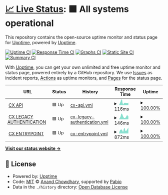 # [📈 Live Status](https://upptime.github.io/upptime): <!--live status--> **🟩 All systems operational**

This repository contains the open-source uptime monitor and status page for [Upptime](https://upptime.js.org), powered by [Upptime](https://github.com/upptime/upptime).

[![Uptime CI](https://github.com/nphippen/cx-uptime/workflows/Uptime%20CI/badge.svg)](https://github.com/nphippen/cx-uptime/actions?query=workflow%3A%22Uptime+CI%22)
[![Response Time CI](https://github.com/nphippen/cx-uptime/workflows/Response%20Time%20CI/badge.svg)](https://github.com/nphippen/cx-uptime/actions?query=workflow%3A%22Response+Time+CI%22)
[![Graphs CI](https://github.com/nphippen/cx-uptime/workflows/Graphs%20CI/badge.svg)](https://github.com/nphippen/cx-uptime/actions?query=workflow%3A%22Graphs+CI%22)
[![Static Site CI](https://github.com/nphippen/cx-uptime/workflows/Static%20Site%20CI/badge.svg)](https://github.com/nphippen/cx-uptime/actions?query=workflow%3A%22Static+Site+CI%22)
[![Summary CI](https://github.com/nphippen/cx-uptime/workflows/Summary%20CI/badge.svg)](https://github.com/nphippen/cx-uptime/actions?query=workflow%3A%22Summary+CI%22)

With [Upptime](https://upptime.js.org), you can get your own unlimited and free uptime monitor and status page, powered entirely by a GitHub repository. We use [Issues](https://github.com/upptime/upptime/issues) as incident reports, [Actions](https://github.com/nphippen/cx-uptime/actions) as uptime monitors, and [Pages](https://upptime.github.io/upptime) for the status page.

<!--start: status pages-->
<!-- This summary is generated by Upptime (https://github.com/upptime/upptime) -->
<!-- Do not edit this manually, your changes will be overwritten -->
<!-- prettier-ignore -->
| URL | Status | History | Response Time | Uptime |
| --- | ------ | ------- | ------------- | ------ |
| <img alt="" src="https://cdn-icons-png.flaticon.com/256/900/900782.png" height="13"> [CX API](https://connectapi.concentrixcx.com/health/ready) | 🟩 Up | [cx-api.yml](https://github.com/nphippen/cx-uptime/commits/HEAD/history/cx-api.yml) | <details><summary><img alt="Response time graph" src="./graphs/cx-api/response-time-week.png" height="20"> 116ms</summary><br><a href="https://nphippen.github.io/cx-uptime/history/cx-api"><img alt="Response time 195" src="https://img.shields.io/endpoint?url=https%3A%2F%2Fraw.githubusercontent.com%2Fnphippen%2Fcx-uptime%2FHEAD%2Fapi%2Fcx-api%2Fresponse-time.json"></a><br><a href="https://nphippen.github.io/cx-uptime/history/cx-api"><img alt="24-hour response time 61" src="https://img.shields.io/endpoint?url=https%3A%2F%2Fraw.githubusercontent.com%2Fnphippen%2Fcx-uptime%2FHEAD%2Fapi%2Fcx-api%2Fresponse-time-day.json"></a><br><a href="https://nphippen.github.io/cx-uptime/history/cx-api"><img alt="7-day response time 116" src="https://img.shields.io/endpoint?url=https%3A%2F%2Fraw.githubusercontent.com%2Fnphippen%2Fcx-uptime%2FHEAD%2Fapi%2Fcx-api%2Fresponse-time-week.json"></a><br><a href="https://nphippen.github.io/cx-uptime/history/cx-api"><img alt="30-day response time 145" src="https://img.shields.io/endpoint?url=https%3A%2F%2Fraw.githubusercontent.com%2Fnphippen%2Fcx-uptime%2FHEAD%2Fapi%2Fcx-api%2Fresponse-time-month.json"></a><br><a href="https://nphippen.github.io/cx-uptime/history/cx-api"><img alt="1-year response time 195" src="https://img.shields.io/endpoint?url=https%3A%2F%2Fraw.githubusercontent.com%2Fnphippen%2Fcx-uptime%2FHEAD%2Fapi%2Fcx-api%2Fresponse-time-year.json"></a></details> | <details><summary><a href="https://nphippen.github.io/cx-uptime/history/cx-api">100.00%</a></summary><a href="https://nphippen.github.io/cx-uptime/history/cx-api"><img alt="All-time uptime 99.99%" src="https://img.shields.io/endpoint?url=https%3A%2F%2Fraw.githubusercontent.com%2Fnphippen%2Fcx-uptime%2FHEAD%2Fapi%2Fcx-api%2Fuptime.json"></a><br><a href="https://nphippen.github.io/cx-uptime/history/cx-api"><img alt="24-hour uptime 100.00%" src="https://img.shields.io/endpoint?url=https%3A%2F%2Fraw.githubusercontent.com%2Fnphippen%2Fcx-uptime%2FHEAD%2Fapi%2Fcx-api%2Fuptime-day.json"></a><br><a href="https://nphippen.github.io/cx-uptime/history/cx-api"><img alt="7-day uptime 100.00%" src="https://img.shields.io/endpoint?url=https%3A%2F%2Fraw.githubusercontent.com%2Fnphippen%2Fcx-uptime%2FHEAD%2Fapi%2Fcx-api%2Fuptime-week.json"></a><br><a href="https://nphippen.github.io/cx-uptime/history/cx-api"><img alt="30-day uptime 100.00%" src="https://img.shields.io/endpoint?url=https%3A%2F%2Fraw.githubusercontent.com%2Fnphippen%2Fcx-uptime%2FHEAD%2Fapi%2Fcx-api%2Fuptime-month.json"></a><br><a href="https://nphippen.github.io/cx-uptime/history/cx-api"><img alt="1-year uptime 99.99%" src="https://img.shields.io/endpoint?url=https%3A%2F%2Fraw.githubusercontent.com%2Fnphippen%2Fcx-uptime%2FHEAD%2Fapi%2Fcx-api%2Fuptime-year.json"></a></details>
| <img alt="" src="https://cdn-icons-png.flaticon.com/256/900/900782.png" height="13"> [CX LEGACY AUTHENTICATION](https://identity.concentrixcx.com/health/ready) | 🟩 Up | [cx-legacy-authentication.yml](https://github.com/nphippen/cx-uptime/commits/HEAD/history/cx-legacy-authentication.yml) | <details><summary><img alt="Response time graph" src="./graphs/cx-legacy-authentication/response-time-week.png" height="20"> 146ms</summary><br><a href="https://nphippen.github.io/cx-uptime/history/cx-legacy-authentication"><img alt="Response time 166" src="https://img.shields.io/endpoint?url=https%3A%2F%2Fraw.githubusercontent.com%2Fnphippen%2Fcx-uptime%2FHEAD%2Fapi%2Fcx-legacy-authentication%2Fresponse-time.json"></a><br><a href="https://nphippen.github.io/cx-uptime/history/cx-legacy-authentication"><img alt="24-hour response time 135" src="https://img.shields.io/endpoint?url=https%3A%2F%2Fraw.githubusercontent.com%2Fnphippen%2Fcx-uptime%2FHEAD%2Fapi%2Fcx-legacy-authentication%2Fresponse-time-day.json"></a><br><a href="https://nphippen.github.io/cx-uptime/history/cx-legacy-authentication"><img alt="7-day response time 146" src="https://img.shields.io/endpoint?url=https%3A%2F%2Fraw.githubusercontent.com%2Fnphippen%2Fcx-uptime%2FHEAD%2Fapi%2Fcx-legacy-authentication%2Fresponse-time-week.json"></a><br><a href="https://nphippen.github.io/cx-uptime/history/cx-legacy-authentication"><img alt="30-day response time 179" src="https://img.shields.io/endpoint?url=https%3A%2F%2Fraw.githubusercontent.com%2Fnphippen%2Fcx-uptime%2FHEAD%2Fapi%2Fcx-legacy-authentication%2Fresponse-time-month.json"></a><br><a href="https://nphippen.github.io/cx-uptime/history/cx-legacy-authentication"><img alt="1-year response time 166" src="https://img.shields.io/endpoint?url=https%3A%2F%2Fraw.githubusercontent.com%2Fnphippen%2Fcx-uptime%2FHEAD%2Fapi%2Fcx-legacy-authentication%2Fresponse-time-year.json"></a></details> | <details><summary><a href="https://nphippen.github.io/cx-uptime/history/cx-legacy-authentication">100.00%</a></summary><a href="https://nphippen.github.io/cx-uptime/history/cx-legacy-authentication"><img alt="All-time uptime 99.96%" src="https://img.shields.io/endpoint?url=https%3A%2F%2Fraw.githubusercontent.com%2Fnphippen%2Fcx-uptime%2FHEAD%2Fapi%2Fcx-legacy-authentication%2Fuptime.json"></a><br><a href="https://nphippen.github.io/cx-uptime/history/cx-legacy-authentication"><img alt="24-hour uptime 100.00%" src="https://img.shields.io/endpoint?url=https%3A%2F%2Fraw.githubusercontent.com%2Fnphippen%2Fcx-uptime%2FHEAD%2Fapi%2Fcx-legacy-authentication%2Fuptime-day.json"></a><br><a href="https://nphippen.github.io/cx-uptime/history/cx-legacy-authentication"><img alt="7-day uptime 100.00%" src="https://img.shields.io/endpoint?url=https%3A%2F%2Fraw.githubusercontent.com%2Fnphippen%2Fcx-uptime%2FHEAD%2Fapi%2Fcx-legacy-authentication%2Fuptime-week.json"></a><br><a href="https://nphippen.github.io/cx-uptime/history/cx-legacy-authentication"><img alt="30-day uptime 100.00%" src="https://img.shields.io/endpoint?url=https%3A%2F%2Fraw.githubusercontent.com%2Fnphippen%2Fcx-uptime%2FHEAD%2Fapi%2Fcx-legacy-authentication%2Fuptime-month.json"></a><br><a href="https://nphippen.github.io/cx-uptime/history/cx-legacy-authentication"><img alt="1-year uptime 99.96%" src="https://img.shields.io/endpoint?url=https%3A%2F%2Fraw.githubusercontent.com%2Fnphippen%2Fcx-uptime%2FHEAD%2Fapi%2Fcx-legacy-authentication%2Fuptime-year.json"></a></details>
| <img alt="" src="https://cdn-icons-png.flaticon.com/256/900/900782.png" height="13"> [CX ENTRYPOINT](https://connect.concentrixcx.com/) | 🟩 Up | [cx-entrypoint.yml](https://github.com/nphippen/cx-uptime/commits/HEAD/history/cx-entrypoint.yml) | <details><summary><img alt="Response time graph" src="./graphs/cx-entrypoint/response-time-week.png" height="20"> 872ms</summary><br><a href="https://nphippen.github.io/cx-uptime/history/cx-entrypoint"><img alt="Response time 893" src="https://img.shields.io/endpoint?url=https%3A%2F%2Fraw.githubusercontent.com%2Fnphippen%2Fcx-uptime%2FHEAD%2Fapi%2Fcx-entrypoint%2Fresponse-time.json"></a><br><a href="https://nphippen.github.io/cx-uptime/history/cx-entrypoint"><img alt="24-hour response time 397" src="https://img.shields.io/endpoint?url=https%3A%2F%2Fraw.githubusercontent.com%2Fnphippen%2Fcx-uptime%2FHEAD%2Fapi%2Fcx-entrypoint%2Fresponse-time-day.json"></a><br><a href="https://nphippen.github.io/cx-uptime/history/cx-entrypoint"><img alt="7-day response time 872" src="https://img.shields.io/endpoint?url=https%3A%2F%2Fraw.githubusercontent.com%2Fnphippen%2Fcx-uptime%2FHEAD%2Fapi%2Fcx-entrypoint%2Fresponse-time-week.json"></a><br><a href="https://nphippen.github.io/cx-uptime/history/cx-entrypoint"><img alt="30-day response time 1008" src="https://img.shields.io/endpoint?url=https%3A%2F%2Fraw.githubusercontent.com%2Fnphippen%2Fcx-uptime%2FHEAD%2Fapi%2Fcx-entrypoint%2Fresponse-time-month.json"></a><br><a href="https://nphippen.github.io/cx-uptime/history/cx-entrypoint"><img alt="1-year response time 893" src="https://img.shields.io/endpoint?url=https%3A%2F%2Fraw.githubusercontent.com%2Fnphippen%2Fcx-uptime%2FHEAD%2Fapi%2Fcx-entrypoint%2Fresponse-time-year.json"></a></details> | <details><summary><a href="https://nphippen.github.io/cx-uptime/history/cx-entrypoint">100.00%</a></summary><a href="https://nphippen.github.io/cx-uptime/history/cx-entrypoint"><img alt="All-time uptime 100.00%" src="https://img.shields.io/endpoint?url=https%3A%2F%2Fraw.githubusercontent.com%2Fnphippen%2Fcx-uptime%2FHEAD%2Fapi%2Fcx-entrypoint%2Fuptime.json"></a><br><a href="https://nphippen.github.io/cx-uptime/history/cx-entrypoint"><img alt="24-hour uptime 100.00%" src="https://img.shields.io/endpoint?url=https%3A%2F%2Fraw.githubusercontent.com%2Fnphippen%2Fcx-uptime%2FHEAD%2Fapi%2Fcx-entrypoint%2Fuptime-day.json"></a><br><a href="https://nphippen.github.io/cx-uptime/history/cx-entrypoint"><img alt="7-day uptime 100.00%" src="https://img.shields.io/endpoint?url=https%3A%2F%2Fraw.githubusercontent.com%2Fnphippen%2Fcx-uptime%2FHEAD%2Fapi%2Fcx-entrypoint%2Fuptime-week.json"></a><br><a href="https://nphippen.github.io/cx-uptime/history/cx-entrypoint"><img alt="30-day uptime 100.00%" src="https://img.shields.io/endpoint?url=https%3A%2F%2Fraw.githubusercontent.com%2Fnphippen%2Fcx-uptime%2FHEAD%2Fapi%2Fcx-entrypoint%2Fuptime-month.json"></a><br><a href="https://nphippen.github.io/cx-uptime/history/cx-entrypoint"><img alt="1-year uptime 100.00%" src="https://img.shields.io/endpoint?url=https%3A%2F%2Fraw.githubusercontent.com%2Fnphippen%2Fcx-uptime%2FHEAD%2Fapi%2Fcx-entrypoint%2Fuptime-year.json"></a></details>

<!--end: status pages-->

[**Visit our status website →**](https://upptime.github.io/upptime)

## 📄 License

- Powered by: [Upptime](https://github.com/upptime/upptime)
- Code: [MIT](./LICENSE) © [Anand Chowdhary](https://anandchowdhary.com), supported by [Pabio](https://pabio.com)
- Data in the `./history` directory: [Open Database License](https://opendatacommons.org/licenses/odbl/1-0/)
